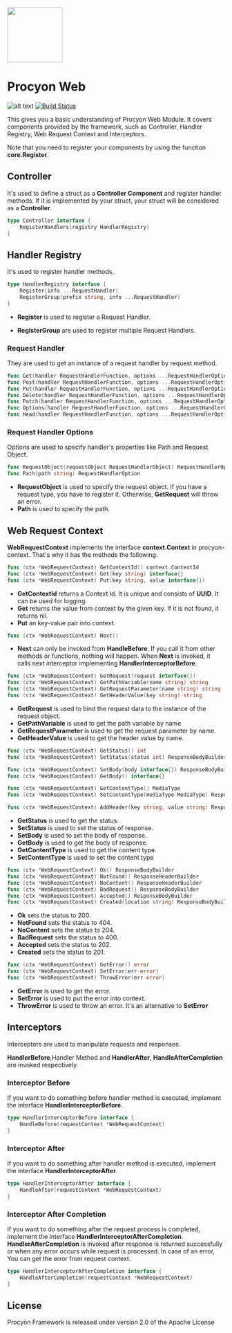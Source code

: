 
<img src="https://procyon-projects.github.io/img/logo.png" width="128">

# Procyon Web
![alt text](https://goreportcard.com/badge/github.com/procyon-projects/procyon-web)
[![Build Status](https://travis-ci.com/procyon-projects/procyon-web.svg?branch=master)](https://travis-ci.com/procyon-projects/procyon-web)


This gives you a basic understanding of Procyon Web Module. It covers
components provided by the framework, such as Controller, Handler Registry, Web Request Context
and Interceptors.


Note that you need to register your components by using the function **core.Register**.

## Controller
It's used to define a struct as a **Controller Component** and register handler methods. If it is implemented by your struct,
your struct will be considered as a **Controller**.

```go
type Controller interface {
	RegisterHandlers(registry HandlerRegistry)
}
```

## Handler Registry
It's used to register handler methods.
```go
type HandlerRegistry interface {
	Register(info ...RequestHandler)
	RegisterGroup(prefix string, info ...RequestHandler)
}
```

* **Register** is used to register a Request Handler.

* **RegisterGroup** are used to register multiple Request Handlers.

### Request Handler
They are used to get an instance of a request handler by request method.
```go
func Get(handler RequestHandlerFunction, options ...RequestHandlerOption) RequestHandler
func Post(handler RequestHandlerFunction, options ...RequestHandlerOption) RequestHandler 
func Put(handler RequestHandlerFunction, options ...RequestHandlerOption) RequestHandler
func Delete(handler RequestHandlerFunction, options ...RequestHandlerOption) RequestHandler
func Patch(handler RequestHandlerFunction, options ...RequestHandlerOption) RequestHandler
func Options(handler RequestHandlerFunction, options ...RequestHandlerOption) RequestHandler
func Head(handler RequestHandlerFunction, options ...RequestHandlerOption) RequestHandler
```

### Request Handler Options
Options are used to specify handler's properties like Path and Request Object.
```go
func RequestObject(requestObject RequestHandlerObject) RequestHandlerOption
func Path(path string) RequestHandlerOption
```

* **RequestObject** is used to specify the request object. If you have a request type, you have to register it.
Otherwise, **GetRequest** will throw an error.
* **Path** is used to specify the path.

## Web Request Context
**WebRequestContext** implements the interface **context.Context** in procyon-context. That's why
it has the methods the following.

```go
func (ctx *WebRequestContext) GetContextId() context.ContextId
func (ctx *WebRequestContext) Get(key string) interface{}
func (ctx *WebRequestContext) Put(key string, value interface{})
```
* **GetContextId** returns a Context Id. It is unique and consists of **UUID**. It can be used
for logging. 
* **Get** returns the value from context by the given key. If it is not found, it returns nil.
* **Put** an key-value pair into context.


```go
func (ctx *WebRequestContext) Next()
```
* **Next** can only be invoked from **HandleBefore**. If you call it from other methods or
functions, nothing will happen. When **Next** is invoked, it calls next interceptor implementing 
**HandlerInterceptorBefore**.

```go
func (ctx *WebRequestContext) GetRequest(request interface{})
func (ctx *WebRequestContext) GetPathVariable(name string) string
func (ctx *WebRequestContext) GetRequestParameter(name string) string
func (ctx *WebRequestContext) GetHeaderValue(key string) string
```

* **GetRequest** is used to bind the request data to the instance of the request object.
* **GetPathVariable** is used to get the path variable by name
* **GetRequestParameter** is used to get the request parameter by name.
* **GetHeaderValue** is used to get the header value by name.

```go
func (ctx *WebRequestContext) GetStatus() int
func (ctx *WebRequestContext) SetStatus(status int) ResponseBodyBuilder

func (ctx *WebRequestContext) SetBody(body interface{}) ResponseBodyBuilder
func (ctx *WebRequestContext) GetBody() interface{}

func (ctx *WebRequestContext) GetContentType() MediaType 
func (ctx *WebRequestContext) SetContentType(mediaType MediaType) ResponseBodyBuilder

func (ctx *WebRequestContext) AddHeader(key string, value string) ResponseHeaderBuilder
```
* **GetStatus** is used to get the status.
* **SetStatus** is used to set the status of response.
* **SetBody** is used to set the body of response.
* **GetBody** is used to get the body of response.
* **GetContentType** is used to get the content type.
* **SetContentType** is used to set the content type

```go
func (ctx *WebRequestContext) Ok() ResponseBodyBuilder
func (ctx *WebRequestContext) NotFound() ResponseHeaderBuilder
func (ctx *WebRequestContext) NoContent() ResponseHeaderBuilder
func (ctx *WebRequestContext) BadRequest() ResponseBodyBuilder
func (ctx *WebRequestContext) Accepted() ResponseBodyBuilder
func (ctx *WebRequestContext) Created(location string) ResponseBodyBuilder
```

* **Ok** sets the status to 200.
* **NotFound** sets the status to 404.
* **NoContent** sets the status to 204.
* **BadRequest** sets the status to 400.
* **Accepted** sets the status to 202.
* **Created** sets the status to 201.

```go
func (ctx *WebRequestContext) GetError() error
func (ctx *WebRequestContext) SetError(err error)
func (ctx *WebRequestContext) ThrowError(err error)
```

* **GetError** is used to get the error.
* **SetError** is used to put the error into context.
* **ThrowError** is used to throw an error. It's an alternative to **SetError**

## Interceptors
Interceptors are used to manipulate requests and responses. 

**HandlerBefore**,Handler Method and **HandlerAfter**, **HandleAfterCompletion** are invoked
respectively.

### Interceptor Before
If you want to do something before handler method is executed, implement the interface 
**HandlerInterceptorBefore**.
```go
type HandlerInterceptorBefore interface {
	HandleBefore(requestContext *WebRequestContext)
}
```
### Interceptor After
If you want to do something after handler method is executed, implement the interface
**HandlerInterceptorAfter**.
```go
type HandlerInterceptorAfter interface {
	HandleAfter(requestContext *WebRequestContext)
}
```

### Interceptor After Completion
If you want to do something after the request process is completed, implement the interface
**HandlerInterceptorAfterCompletion**. **HandlerAfterCompletion** is invoked after response is
returned successfully or when any error occurs while request is processed. In case of an error,
You can get the error from request context.
```go
type HandlerInterceptorAfterCompletion interface {
	HandleAfterCompletion(requestContext *WebRequestContext)
}
```

## License
Procyon Framework is released under version 2.0 of the Apache License
